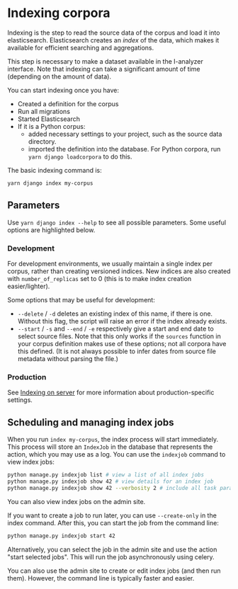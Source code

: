 # Indexing corpora

Indexing is the step to read the source data of the corpus and load it into elasticsearch. Elasticsearch creates an *index* of the data, which makes it available for efficient searching and aggregations.

This step is necessary to make a dataset available in the I-analyzer interface. Note that indexing can take a significant amount of time (depending on the amount of data).

You can start indexing once you have:
- Created a definition for the corpus
- Run all migrations
- Started Elasticsearch
- If it is a Python corpus:
    - added necessary settings to your project, such as the source data directory.
    - imported the definition into the database. For Python corpora, run `yarn django loadcorpora` to do this.

The basic indexing command is:

```bash
yarn django index my-corpus
```

## Parameters

Use `yarn django index --help` to see all possible parameters. Some useful options are highlighted below.

### Development

For development environments, we usually maintain a single index per corpus, rather than creating versioned indices. New indices are also created with `number_of_replicas` set to 0 (this is to make index creation easier/lighter).

Some options that may be useful for development:

- `--delete` / `-d` deletes an existing index of this name, if there is one. Without this flag, the script will raise an error if the index already exists.
- `--start` / `-s` and `--end` / `-e` respectively give a start and end date to select source files. Note that this only works if the `sources` function in your corpus definition makes use of these options; not all corpora have this defined. (It is not always possible to infer dates from source file metadata without parsing the file.)

### Production

See [Indexing on server](documentation/Indexing-on-server.md) for more information about production-specific settings.

## Scheduling and managing index jobs

When you run `index my-corpus`, the index process will start immediately. This process will store an `IndexJob` in the database that represents the action, which you may use as a log. You can use the `indexjob` command to view index jobs:

```sh
python manage.py indexjob list # view a list of all index jobs
python manage.py indexjob show 42 # view details for an index job
python manage.py indexjob show 42 --verbosity 2 # include all task parameters
```

You can also view index jobs on the admin site.

If you want to create a job to run later, you can use `--create-only` in the index command. After this, you can start the job from the command line:

```sh
python manage.py indexjob start 42
```

Alternatively, you can select the job in the admin site and use the action "start selected jobs". This will run the job asynchronously using celery.

You can also use the admin site to create or edit index jobs (and then run them). However, the command line is typically faster and easier.
